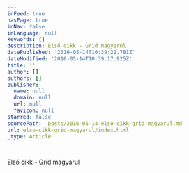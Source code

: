 ```yaml
---
inFeed: true
hasPage: true
inNav: false
inLanguage: null
keywords: []
description: Első cikk - Grid magyarul
datePublished: '2016-05-14T10:39:22.781Z'
dateModified: '2016-05-14T10:39:17.925Z'
title: ''
author: []
authors: []
publisher:
  name: null
  domain: null
  url: null
  favicon: null
starred: false
sourcePath: _posts/2016-05-14-elso-cikk-grid-magyarul.md
url: elso-cikk-grid-magyarul/index.html
_type: Article

---
```

Első cikk - Grid magyarul